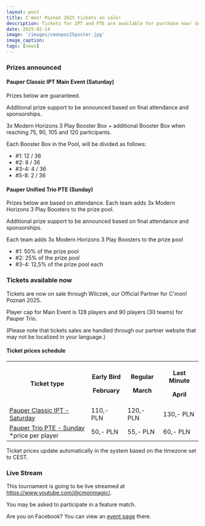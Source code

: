 ```yaml
---
layout: post
title: C'mon! Poznań 2025 tickets on sale!
description: Tickets for IPT and PTE are available for purchase now! Secure your seat and see you in Poznań!
date: 2025-02-14
image: '/images/cmonpoz25poster.jpg'
image_caption:
tags: [news]
---
```


### Prizes announced

#### Pauper Classic IPT Main Event (Saturday)

Prizes below are guaranteed.

Additional prize support to be announced based on final attendance and sponsorships.

3x Modern Horizons 3 Play Booster Box + additional Booster Box when reaching 75, 90, 105 and 120 participants.

Each Booster Box in the Pool, will be divided as follows:
- #1: 12 / 36
- #2: 8 / 36
- #3-4: 4 / 36
- #5-8: 2 / 36

#### Pauper Unified Trio PTE (Sunday)

Prizes below are based on attendance. Each team adds 3x Modern Horizons 3 Play Boosters to the prize pool.

Additional prize support to be announced based on final attendance and sponsorships.

Each team adds 3x Modern Horizons 3 Play Boosters to the prize pool
- #1: 50% of the prize pool
- #2: 25% of the prize pool
- #3-4: 12,5% of the prize pool each

### Tickets available now

Tickets are now on sale through Wilczek, our Official Partner for C'mon! Poznań 2025.

Player cap for Main Event is 128 players and 90 players (30 teams) for Pauper Trio. 

(Please note that tickets sales are handled through our partner website that may not be localized in your language.)

#### Ticket prices schedule

<div class="table-container">
  <table>
    <tr><th>Ticket type</th><th><p>Early Bird</p><p>February</p></th><th><p>Regular</p><p>March</p></th><th><p>Last Minute</p><p>April</p></th></tr>
    <tr><td><a href="https://wilczek.poznan.pl/c-mon-poznan-2025-pauper-main-event.html" target="_blank">Pauper Classic IPT - Saturday</a></td><td>110,- PLN</td><td>120,- PLN</td><td>130,- PLN</td></tr>
    <tr><td><a href="https://wilczek.poznan.pl/c-mon-poznan-2025-pauper-trio-team-unified.html" target="_blank">Pauper Trio PTE - Sunday</a><br />*price per player</td><td>50,- PLN</td><td>55,- PLN</td><td>60,- PLN</td></tr>
  </table>
</div>

Ticket prices update automatically in the system based on the timezone set to CEST.

### Live Stream

This tournament is going to be live streamed at <a href="https://www.youtube.com/@cmonmagic/" target="_blank">https://www.youtube.com/@cmonmagic/</a>.

You may be asked to participate in a feature match.

Are you on Facebook? You can view an <a href="https://www.facebook.com/events/1603624773597682" target="_blank">event page</a> there.